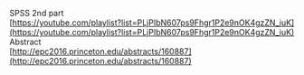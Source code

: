 SPSS 2nd part   
[https://youtube.com/playlist?list=PLjPIbN607ps9Fhgr1P2e9nOK4gzZN_iuK](https://youtube.com/playlist?list=PLjPIbN607ps9Fhgr1P2e9nOK4gzZN_iuK)   
Abstract  
[http://epc2016.princeton.edu/abstracts/160887](http://epc2016.princeton.edu/abstracts/160887)
